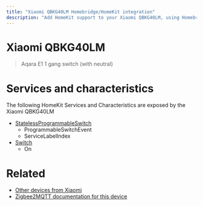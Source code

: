 ```yaml
---
title: "Xiaomi QBKG40LM Homebridge/HomeKit integration"
description: "Add HomeKit support to your Xiaomi QBKG40LM, using Homebridge, Zigbee2MQTT and homebridge-z2m."
---
```

<!---
This file has been GENERATED using src/docgen/docgen.ts
DO NOT EDIT THIS FILE MANUALLY!
-->
# Xiaomi QBKG40LM
> Aqara E1 1 gang switch (with neutral)


# Services and characteristics
The following HomeKit Services and Characteristics are exposed by
the Xiaomi QBKG40LM

* [StatelessProgrammableSwitch](../../action.md)
  * ProgrammableSwitchEvent
  * ServiceLabelIndex
* [Switch](../../switch.md)
  * On


# Related
* [Other devices from Xiaomi](../index.md#xiaomi)
* [Zigbee2MQTT documentation for this device](https://www.zigbee2mqtt.io/devices/QBKG40LM.html)